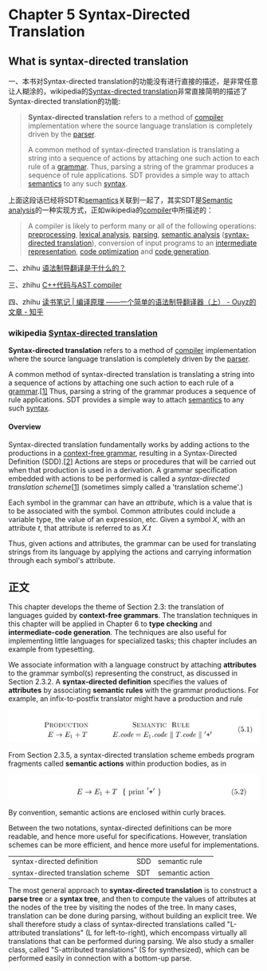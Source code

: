 # Chapter 5 Syntax-Directed Translation



## What is syntax-directed translation



一、本书对Syntax-directed translation的功能没有进行直接的描述，是非常任意让人糊涂的，wikipedia的[Syntax-directed translation](https://en.wikipedia.org/wiki/Syntax-directed_translation)非常直接简明的描述了Syntax-directed translation的功能:

> **Syntax-directed translation** refers to a method of [compiler](https://en.wikipedia.org/wiki/Compiler) implementation where the source language translation is completely driven by the [parser](https://en.wikipedia.org/wiki/Parser).
>
> A common method of syntax-directed translation is translating a string into a sequence of actions by attaching one such action to each rule of a [grammar](https://en.wikipedia.org/wiki/Grammar). Thus, parsing a string of the grammar produces a sequence of rule applications. SDT provides a simple way to attach [semantics](https://en.wikipedia.org/wiki/Semantics) to any such [syntax](https://en.wikipedia.org/wiki/Syntax).

上面这段话已经将SDT和[semantics](https://en.wikipedia.org/wiki/Semantics)关联到一起了，其实SDT是[Semantic analysis](https://en.wikipedia.org/wiki/Semantic_analysis_(compilers))的一种实现方式，正如wikipedia的[compiler](https://en.wikipedia.org/wiki/Compiler)中所描述的：

> A compiler is likely to perform many or all of the following operations: [preprocessing](https://en.wikipedia.org/wiki/Preprocessor), [lexical analysis](https://en.wikipedia.org/wiki/Lexical_analysis), [parsing](https://en.wikipedia.org/wiki/Parsing), [semantic analysis](https://en.wikipedia.org/wiki/Semantic_analysis_(compilers)) ([syntax-directed translation](https://en.wikipedia.org/wiki/Syntax-directed_translation)), conversion of input programs to an [intermediate representation](https://en.wikipedia.org/wiki/Intermediate_representation), [code optimization](https://en.wikipedia.org/wiki/Code_optimization) and [code generation](https://en.wikipedia.org/wiki/Code_generation_(compiler)). 

二、zhihu [语法制导翻译是干什么的？](https://www.zhihu.com/question/27594539/answer/43441044) 

三、zhihu [C++代码与AST compiler](https://zhuanlan.zhihu.com/p/599569303)

四、zhihu [读书笔记 | 编译原理 ——一个简单的语法制导翻译器（上） - Ouyz的文章 - 知乎](https://zhuanlan.zhihu.com/p/428054996) 



### wikipedia [Syntax-directed translation](https://en.wikipedia.org/wiki/Syntax-directed_translation)

**Syntax-directed translation** refers to a method of [compiler](https://en.wikipedia.org/wiki/Compiler) implementation where the source language translation is completely driven by the [parser](https://en.wikipedia.org/wiki/Parser).

A common method of syntax-directed translation is translating a string into a sequence of actions by attaching one such action to each rule of a [grammar](https://en.wikipedia.org/wiki/Grammar).[[1\]](https://en.wikipedia.org/wiki/Syntax-directed_translation#cite_note-Gurari-1) Thus, parsing a string of the grammar produces a sequence of rule applications. SDT provides a simple way to attach [semantics](https://en.wikipedia.org/wiki/Semantics) to any such [syntax](https://en.wikipedia.org/wiki/Syntax).

#### Overview

Syntax-directed translation fundamentally works by adding actions to the productions in a [context-free grammar](https://en.wikipedia.org/wiki/Context-free_grammar), resulting in a Syntax-Directed Definition (SDD).[[2\]](https://en.wikipedia.org/wiki/Syntax-directed_translation#cite_note-Alfred-2) Actions are steps or procedures that will be carried out when that production is used in a derivation. A grammar specification embedded with actions to be performed is called a *syntax-directed translation scheme*[[1\]](https://en.wikipedia.org/wiki/Syntax-directed_translation#cite_note-Gurari-1) (sometimes simply called a 'translation scheme'.)

Each symbol in the grammar can have an *attribute*, which is a value that is to be associated with the symbol. Common attributes could include a variable type, the value of an expression, etc. Given a symbol *X*, with an attribute *t*, that attribute is referred to as *X*.*t*

Thus, given actions and attributes, the grammar can be used for translating strings from its language by applying the actions and carrying information through each symbol's attribute.



## 正文

This chapter develops the theme of Section 2.3: the translation of languages guided by **context-free grammars**. The translation techniques in this chapter will be applied in Chapter 6 to **type checking** and **intermediate-code generation**. The techniques are also useful for implementing little languages for specialized tasks; this chapter includes an example from typesetting.

We associate information with a language construct by attaching **attributes** to the grammar symbol(s) representing the construct, as discussed in Section 2.3.2. A **syntax-directed definition** specifies the values of **attributes** by associating **semantic rules** with the grammar productions. For example, an infix-to-postfix translator might have a production and rule

![](./5.1.jpg)

From Section 2.3.5, a syntax-directed translation scheme embeds program fragments called **semantic actions** within production bodies, as in

![](./5.2.jpg)

By convention, semantic actions are enclosed within curly braces.

Between the two notations, syntax-directed definitions can be more readable, and hence more useful for specifications. However, translation schemes can be more efficient, and hence more useful for implementations.

|                                    |      |                 |
| ---------------------------------- | ---- | --------------- |
| syntax-directed definition         | SDD  | semantic rule   |
| syntax-directed translation scheme | SDT  | semantic action |

The most general approach to **syntax-directed translation** is to construct a **parse tree** or a **syntax tree**, and then to compute the values of attributes at the nodes of the tree by visiting the nodes of the tree. In many cases, translation can be done during parsing, without building an explicit tree. We shall therefore
study a class of syntax-directed translations called "L-attributed translations" (L for left-to-right), which encompass virtually all translations that can be performed during parsing. We also study a smaller class, called "S-attributed translations" (S for synthesized), which can be performed easily in connection with a bottom-up parse.





